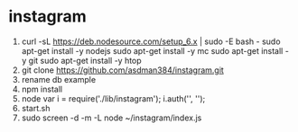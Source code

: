 # instagram

1. curl -sL https://deb.nodesource.com/setup_6.x | sudo -E bash -
   sudo apt-get install -y nodejs
   sudo apt-get install -y mc
   sudo apt-get install -y git
   sudo apt-get install -y htop
2. git clone https://github.com/asdman384/instagram.git   
3. rename db example
4. npm install
5. node 
   var i = require('./lib/instagram');
   i.auth('', '');
6. start.sh
7. sudo screen -d -m -L node ~/instagram/index.js
